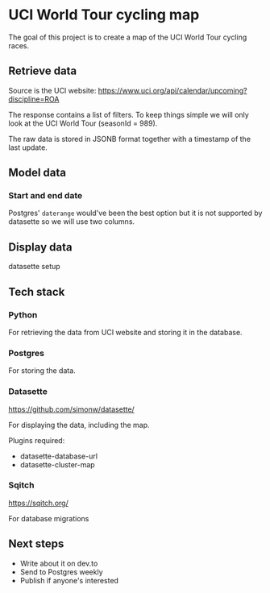 # UCI World Tour cycling map

The goal of this project is to create a map of the UCI World Tour cycling races.

## Retrieve data

Source is the UCI website: https://www.uci.org/api/calendar/upcoming?discipline=ROA

The response contains a list of filters. To keep things simple we will only look at the UCI World Tour (seasonId = 989).

The raw data is stored in JSONB format together with a timestamp of the last update.

## Model data

### Start and end date

Postgres' `daterange` would've been the best option but it is not supported by datasette so we will use two columns.

## Display data

datasette setup

## Tech stack

### Python

For retrieving the data from UCI website and storing it in the database.

### Postgres

For storing the data.

### Datasette

https://github.com/simonw/datasette/

For displaying the data, including the map.

Plugins required: 

- datasette-database-url
- datasette-cluster-map

### Sqitch

https://sqitch.org/

For database migrations

## Next steps

- Write about it on dev.to
- Send to Postgres weekly
- Publish if anyone's interested
